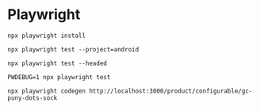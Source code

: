 # Playwright

```
npx playwright install
```

```
npx playwright test --project=android
```

```
npx playwright test --headed
```

```
PWDEBUG=1 npx playwright test
```

```
npx playwright codegen http://localhost:3000/product/configurable/gc-puny-dots-sock
```
